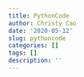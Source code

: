 ```yaml
---
title: PythonCode
author: Christy Cao
date: '2020-05-12'
slug: pythoncode
categories: []
tags: []
description: ''
---
```

